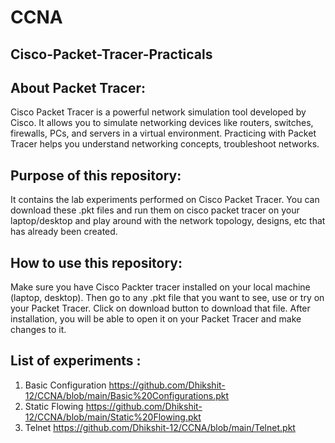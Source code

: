 # CCNA
## Cisco-Packet-Tracer-Practicals


## About Packet Tracer:

   Cisco Packet Tracer is a powerful network simulation tool developed by Cisco. It allows you to simulate networking devices like routers, switches, firewalls, PCs, and servers in a virtual environment. Practicing with Packet Tracer helps you understand networking concepts, troubleshoot networks.

## Purpose of this repository:

   It contains the lab experiments performed on Cisco Packet Tracer.
You can download these .pkt files and run them on cisco packet tracer on your laptop/desktop and play around with the network topology, designs, etc that has already been created.

## How to use this repository:

Make sure you have Cisco Packter tracer installed on your local machine (laptop, desktop). Then go to any .pkt file that you want to see, use or try on your Packet Tracer. Click on download button to download that file. After installation, you will be able to open it on your Packet Tracer and make changes to it.

## List of experiments :
1.  Basic Configuration https://github.com/Dhikshit-12/CCNA/blob/main/Basic%20Configurations.pkt
2.  Static Flowing https://github.com/Dhikshit-12/CCNA/blob/main/Static%20Flowing.pkt
3.  Telnet https://github.com/Dhikshit-12/CCNA/blob/main/Telnet.pkt

